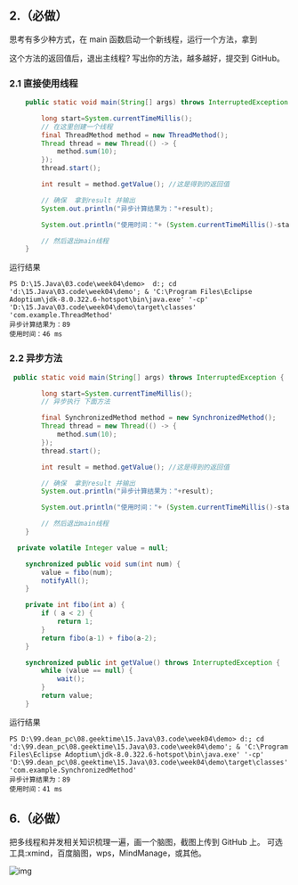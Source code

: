 

## **2.（必做）**

思考有多少种方式，在 main 函数启动一个新线程，运行一个方法，拿到

这个方法的返回值后，退出主线程? 写出你的方法，越多越好，提交到 GitHub。



### 2.1 直接使用线程

```java
    public static void main(String[] args) throws InterruptedException {

        long start=System.currentTimeMillis();
        // 在这里创建一个线程
        final ThreadMethod method = new ThreadMethod();
        Thread thread = new Thread(() -> {
            method.sum(10);
        });
        thread.start();

        int result = method.getValue(); //这是得到的返回值

        // 确保  拿到result 并输出
        System.out.println("异步计算结果为："+result);

        System.out.println("使用时间："+ (System.currentTimeMillis()-start) + " ms");

        // 然后退出main线程
    }
```

运行结果

```shell
PS D:\15.Java\03.code\week04\demo>  d:; cd 'd:\15.Java\03.code\week04\demo'; & 'C:\Program Files\Eclipse Adoptium\jdk-8.0.322.6-hotspot\bin\java.exe' '-cp' 'D:\15.Java\03.code\week04\demo\target\classes' 'com.example.ThreadMethod' 
异步计算结果为：89
使用时间：46 ms
```



### 2.2 异步方法

```java
 public static void main(String[] args) throws InterruptedException {

        long start=System.currentTimeMillis();
        // 异步执行 下面方法

        final SynchronizedMethod method = new SynchronizedMethod();
        Thread thread = new Thread(() -> {
            method.sum(10);
        });
        thread.start();

        int result = method.getValue(); //这是得到的返回值

        // 确保  拿到result 并输出
        System.out.println("异步计算结果为："+result);

        System.out.println("使用时间："+ (System.currentTimeMillis()-start) + " ms");

        // 然后退出main线程
    }

  private volatile Integer value = null;

    synchronized public void sum(int num) {
        value = fibo(num);
        notifyAll();
    }

    private int fibo(int a) {
        if ( a < 2) {
            return 1;
        }
        return fibo(a-1) + fibo(a-2);
    }

    synchronized public int getValue() throws InterruptedException {
        while (value == null) {
            wait();
        }
        return value;
    }
```

运行结果

```shell
PS D:\99.dean_pc\08.geektime\15.Java\03.code\week04\demo> d:; cd 'd:\99.dean_pc\08.geektime\15.Java\03.code\week04\demo'; & 'C:\Program Files\Eclipse Adoptium\jdk-8.0.322.6-hotspot\bin\java.exe' '-cp' 'D:\99.dean_pc\08.geektime\15.Java\03.code\week04\demo\target\classes' 'com.example.SynchronizedMethod'
异步计算结果为：89
使用时间：41 ms
```



## **6.（必做）**

把多线程和并发相关知识梳理一遍，画一个脑图，截图上传到 GitHub 上。 可选工具:xmind，百度脑图，wps，MindManage，或其他。



![img](D:\99.dean_pc\08.geektime\15.Java\03.code\week04\README.assets\d17878708ccccc1761b28cb4aa4103cd.png)

